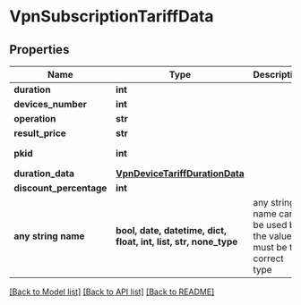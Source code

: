 # VpnSubscriptionTariffData


## Properties
Name | Type | Description | Notes
------------ | ------------- | ------------- | -------------
**duration** | **int** |  | 
**devices_number** | **int** |  | 
**operation** | **str** |  | 
**result_price** | **str** |  | 
**pkid** | **int** |  | [optional] [readonly] 
**duration_data** | [**VpnDeviceTariffDurationData**](VpnDeviceTariffDurationData.md) |  | [optional] 
**discount_percentage** | **int** |  | [optional] 
**any string name** | **bool, date, datetime, dict, float, int, list, str, none_type** | any string name can be used but the value must be the correct type | [optional]

[[Back to Model list]](../README.md#documentation-for-models) [[Back to API list]](../README.md#documentation-for-api-endpoints) [[Back to README]](../README.md)


